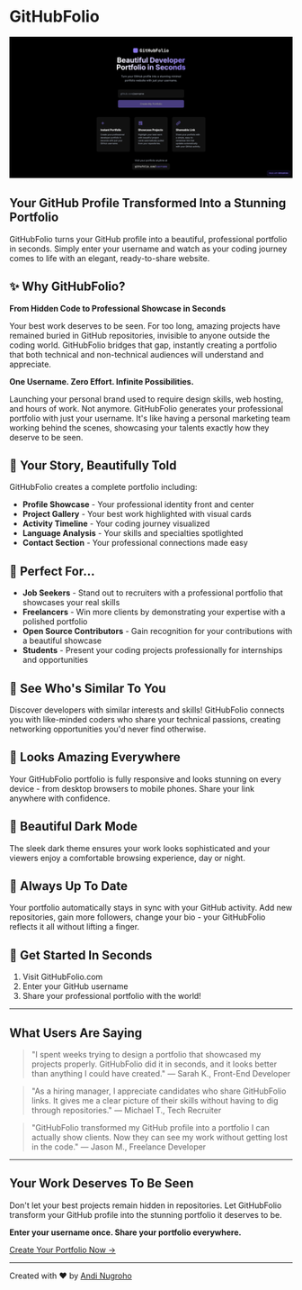 # GitHubFolio

![GitHubFolio Banner](https://raw.githubusercontent.com/Harshrawat27/githubfolio/refs/heads/main/public/githubfolio.png)

## Your GitHub Profile Transformed Into a Stunning Portfolio

GitHubFolio turns your GitHub profile into a beautiful, professional portfolio in seconds. Simply enter your username and watch as your coding journey comes to life with an elegant, ready-to-share website.

## ✨ Why GitHubFolio?

**From Hidden Code to Professional Showcase in Seconds**

Your best work deserves to be seen. For too long, amazing projects have remained buried in GitHub repositories, invisible to anyone outside the coding world. GitHubFolio bridges that gap, instantly creating a portfolio that both technical and non-technical audiences will understand and appreciate.

**One Username. Zero Effort. Infinite Possibilities.**

Launching your personal brand used to require design skills, web hosting, and hours of work. Not anymore. GitHubFolio generates your professional portfolio with just your username. It's like having a personal marketing team working behind the scenes, showcasing your talents exactly how they deserve to be seen.

## 🚀 Your Story, Beautifully Told

GitHubFolio creates a complete portfolio including:

- **Profile Showcase** - Your professional identity front and center
- **Project Gallery** - Your best work highlighted with visual cards
- **Activity Timeline** - Your coding journey visualized
- **Language Analysis** - Your skills and specialties spotlighted
- **Contact Section** - Your professional connections made easy

## 💼 Perfect For...

- **Job Seekers** - Stand out to recruiters with a professional portfolio that showcases your real skills
- **Freelancers** - Win more clients by demonstrating your expertise with a polished portfolio
- **Open Source Contributors** - Gain recognition for your contributions with a beautiful showcase
- **Students** - Present your coding projects professionally for internships and opportunities

## 👀 See Who's Similar To You

Discover developers with similar interests and skills! GitHubFolio connects you with like-minded coders who share your technical passions, creating networking opportunities you'd never find otherwise.

## 📱 Looks Amazing Everywhere

Your GitHubFolio portfolio is fully responsive and looks stunning on every device - from desktop browsers to mobile phones. Share your link anywhere with confidence.

## 🌙 Beautiful Dark Mode

The sleek dark theme ensures your work looks sophisticated and your viewers enjoy a comfortable browsing experience, day or night.

## 🔄 Always Up To Date

Your portfolio automatically stays in sync with your GitHub activity. Add new repositories, gain more followers, change your bio - your GitHubFolio reflects it all without lifting a finger.

## 🚪 Get Started In Seconds

1. Visit GitHubFolio.com
2. Enter your GitHub username
3. Share your professional portfolio with the world!

---

## What Users Are Saying

> "I spent weeks trying to design a portfolio that showcased my projects properly. GitHubFolio did it in seconds, and it looks better than anything I could have created."
> — Sarah K., Front-End Developer

> "As a hiring manager, I appreciate candidates who share GitHubFolio links. It gives me a clear picture of their skills without having to dig through repositories."
> — Michael T., Tech Recruiter

> "GitHubFolio transformed my GitHub profile into a portfolio I can actually show clients. Now they can see my work without getting lost in the code."
> — Jason M., Freelance Developer

---

## Your Work Deserves To Be Seen

Don't let your best projects remain hidden in repositories. Let GitHubFolio transform your GitHub profile into the stunning portfolio it deserves to be.

**Enter your username once. Share your portfolio everywhere.**

[Create Your Portfolio Now →](https://githubfolio.com)

---

Created with ❤️ by [Andi Nugroho](https://github.com/andi-nugroho)
